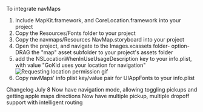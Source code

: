 To integrate navMaps
1) Include MapKit.framework, and CoreLocation.framework into your project
2) Copy the Resources/Fonts folder to your project
3) Copy the navmaps/Resources NavMap.storyboard into your project
4) Open the project, and navigate to the Images.xcassets folder- option-DRAG the "map" asset subfolder to your project's assets folder
5) add the NSLocationWhenInUseUsageDescription key to your info.plist, with value "GoKid uses your location for navigation"
![Requesting location permission gif](http://i.imgur.com/lTThTzk.gif)
6) Copy navMaps' info plist key/value pair for UIAppFonts to your info.plist

Changelog
July 8
Now have navigation mode, allowing toggling pickups and getting apple maps directions
Now have multiple pickup, multiple dropoff support with intelligent routing
